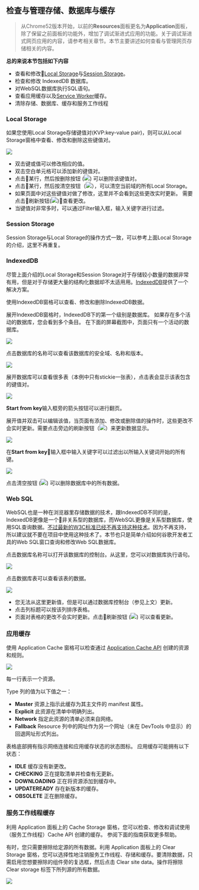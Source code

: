 <!-- toc -->

## 检查与管理存储、数据库与缓存

> 从Chrome52版本开始，以前的**Resources**面板更名为**Application**面板，除了保留之前面板的功能外，增加了调试渐进式应用的功能。关于调试渐进式网页应用的内容，请参考相关章节。本节主要讲述如何查看与管理网页存储相关的内容。

**总的来说本节包括如下内容**

- 查看和修改[Local Storage](https://developer.mozilla.org/en-US/docs/Web/API/Window/localStorage)与[Session Storage](https://developer.mozilla.org/en-US/docs/Web/API/Window/sessionStorage)。
- 检查和修改 IndexedDB 数据库。
- 对WebSQL数据库执行SQL语句。
- 查看应用缓存以及[Service Worker](https://developers.google.com/web/fundamentals/getting-started/primers/service-workers)缓存。
- 清除存储、数据库、缓存和服务工作线程

### Local Storage

如果您使用Local Storage存储键值对(KVP:key-value pair)，则可以从Local Storage窗格中查看、修改和删除这些键值对。

![](/assets/application/local-storage.png)

  - 双击键或值可以修改相应的值。
  - 双击空白单元格可以添加新的键值对。
  - 点击某行，然后按删除按钮 (![](/assets/application/delete.png)) 可以删除该键值对。 
  - 点击某行，然后按清空按钮（![](/assets/application/clear-object-store.png)），可以清空当前域的所有Local Storage。
  - 如果页面中对这些键值对做了修改，这里并不会看到这些更改实时更新。 需要点击刷新按钮(![](/assets/application/refresh.png))查看更改。
  - 当键值对非常多时，可以通过Filter输入框，输入关键字进行过滤。

### Session Storage

Session Storage与Local Storage的操作方式一致，可以参考上面Local Storage的介绍，这里不再重复。

### IndexedDB

尽管上面介绍的Local Storage和Session Storage对于存储较小数量的数据非常有用，但是对于存储更大量的结构化数据却不太适用用。[IndexedDB](https://developer.mozilla.org/zh-CN/docs/Web/API/IndexedDB_API)提供了一个解决方案。

使用IndexedDB窗格可以查看、修改和删除IndexedDB数据。

展开IndexedDB窗格时，IndexedDB下的第一个级别是数据库。 如果存在多个活动的数据库，您会看到多个条目。 在下面的屏幕截图中，页面只有一个活动的数据库。

![](/assets/application/idb-tab.png)

点击数据库的名称可以查看该数据库的安全域、名称和版本。

![](/assets/application/idb-db.png)

展开数据库可以查看很多表（本例中只有stickie一张表），点击表会显示该表包含的键值对。

![](/assets/application/idb-kvps.png)

**Start from key**输入框旁的箭头按钮可以进行翻页。

展开值并双击可以编辑该值，当页面有添加、修改或删除值的操作时，这些更改不会实时更新。需要点击旁边的刷新按钮（![](/assets/application/refresh.png)）来更新数据显示。

![](/assets/application/idb-edit.png)

在**Start from key**输入框中输入关键字可以过滤出以所输入关键词开始的所有键。

![](/assets/application/idb-filter.png)

点击清空按钮 (![](/assets/application/clear-object-store.png)) 可以删除数据库中的所有数据。 

### Web SQL

WebSQL也是一种在浏览器里存储数据的技术，跟IndexedDB不同的是，IndexedDB更像是一个非关系型的数据库，而WebSQL更像是关系型数据库，使用SQL查询数据。[不过最新的W3C标准已经不再支持这种技术](http://www.w3.org/TR/webdatabase/)。因为不再支持，所以建议就不要在项目中使用这种技术了。本节也只是简单介绍如何谷歌开发者工具的Web SQL窗口查询和修改Web SQL数据库。

点击数据库名称可以打开该数据库的控制台。从这里，您可以对数据库执行语句。

![](/assets/application/web-sql-console.png)

点击数据库表可以查看该表的数据。

![](/assets/application/web-sql-table.png)

  - 您无法从这里更新值，但是可以通过数据库控制台（参见上文）更新。
  - 点击列标题可以按该列排序表格。
  - 页面对表格的更改不会实时更新。点击刷新按钮 (![](/assets/application/refresh.png)) 可以查看更新。

### 应用缓存

使用 Application Cache 窗格可以检查通过 [Application Cache API](https://developer.mozilla.org/en-US/docs/Web/HTML/Using_the_application_cache) 创建的资源和规则。

![](/assets/application/appcache.png)

每一行表示一个资源。

Type 列的值为以下值之一：

  - **Master** 资源上指示此缓存为其主文件的 manifest 属性。
  - **Explicit** 此资源在清单中明确列出。
  - **Network** 指定此资源的清单必须来自网络。
  - **Fallback** Resource 列中的网址作为另一个网址（未在 DevTools 中显示）的回退网址形式列出。
  
表格底部拥有指示网络连接和应用缓存状态的状态图标。 应用缓存可能拥有以下状态：

  - **IDLE** 缓存没有新更改。
  - **CHECKING** 正在提取清单并检查有无更新。
  - **DOWNLOADING** 正在将资源添加到缓存中。
  - **UPDATEREADY** 存在新版本的缓存。
  - **OBSOLETE** 正在删除缓存。
  
### 服务工作线程缓存

利用 Application 面板上的 Cache Storage 窗格，您可以检查、修改和调试使用（服务工作线程）Cache API 创建的缓存。 参阅下面的指南获取更多帮助。

有时，您只需要擦除给定源的所有数据。利用 Application 面板上的 Clear Storage 窗格，您可以选择性地注销服务工作线程、存储和缓存。要清除数据，只需启用您想要擦除的组件旁的复选框，然后点击 Clear site data。操作将擦除 Clear storage 标签下所列源的所有数据。

![](/assets/application/clear-storage.png)  

